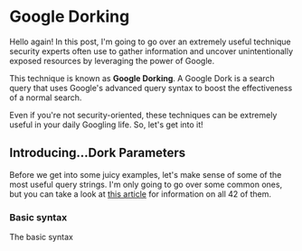 # Google Dorking

Hello again! In this post, I'm going to go over an extremely
useful technique security experts often use to gather 
information and uncover unintentionally exposed resources
by leveraging the power of Google. 

This technique is known as **Google Dorking**. A Google Dork is 
a search query that uses Google's advanced query syntax to 
boost the effectiveness of a normal search.

Even if you're not security-oriented, these techniques can be
extremely useful in your daily Googling life. So, let's get
into it!

## Introducing...Dork Parameters

Before we get into some juicy examples, let's make sense
of some of the most useful query strings. I'm only going
to go over some common ones, but you can take a look
at [this article](https://ahrefs.com/blog/google-advanced-search-operators/)
for information on all 42 of them.

### Basic syntax

The basic syntax 
